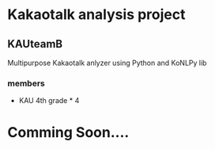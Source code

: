 # Kakaotalk analysis project
## KAUteamB
Multipurpose Kakaotalk anlyzer using Python and KoNLPy lib

### members
- KAU 4th grade * 4

# Comming Soon....
